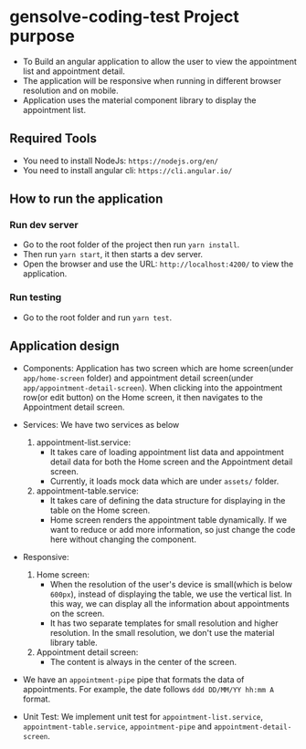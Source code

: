 # gensolve-coding-test Project purpose

- To Build an angular application to allow the user to view the appointment list and appointment detail.
- The application will be responsive when running in different browser resolution and on mobile.
- Application uses the material component library to display the appointment list.

## Required Tools

- You need to install NodeJs: `https://nodejs.org/en/`
- You need to install angular cli: `https://cli.angular.io/`

## How to run the application

### Run dev server

- Go to the root folder of the project then run `yarn install`.
- Then run `yarn start`, it then starts a dev server.
- Open the browser and use the URL: `http://localhost:4200/` to view the application.

### Run testing

- Go to the root folder and run `yarn test`.

## Application design

- Components: Application has two screen which are home screen(under `app/home-screen` folder) and appointment detail screen(under `app/appointment-detail-screen`). When clicking into the appointment row(or edit button) on the Home screen, it then navigates to the Appointment detail screen.

- Services: We have two services as below
	1. appointment-list.service: 
		* It takes care of loading appointment list data and appointment detail data for both the Home screen and the Appointment detail screen.
		* Currently, it loads mock data which are under `assets/` folder.
	2. appointment-table.service: 
		* It takes care of defining the data structure for displaying in the table on the Home screen.
		* Home screen renders the appointment table dynamically. If we want to reduce or add more information, so just change the code here without changing the component.

- Responsive: 
	1. Home screen: 
		* When the resolution of the user's device is small(which is below `600px`), instead of displaying the table, we use the vertical list. In this way, we can display all the information about appointments on the screen.
		* It has two separate templates for small resolution and higher resolution. In the small resolution, we don't use the material library table.
	2. Appointment detail screen: 
		* The content is always in the center of the screen.
		
- We have an `appointment-pipe` pipe that formats the data of appointments. For example, the date follows  `ddd DD/MM/YY hh:mm A` format.

- Unit Test: We implement unit test for `appointment-list.service`, `appointment-table.service`, `appointment-pipe` and `appointment-detail-screen`.


